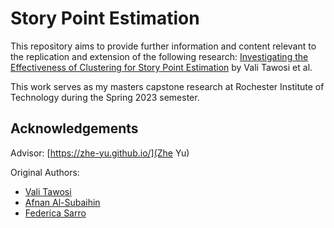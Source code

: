 # Story Point Estimation

This repository aims to provide further information and content relevant to the replication and extension of the following research: [Investigating the Effectiveness of Clustering for Story Point Estimation](https://github.com/SOLAR-group/LHC-SE) by Vali Tawosi et al.

This work serves as my masters capstone research at Rochester Institute of Technology during the Spring 2023 semester.

## Acknowledgements

Advisor: [https://zhe-yu.github.io/](Zhe Yu)

Original Authors:
- [Vali Tawosi](https://vtawosi.github.io/)
- [Afnan Al-Subaihin](https://afnan.ws/)
- [Federica Sarro](http://www0.cs.ucl.ac.uk/staff/F.Sarro/)
